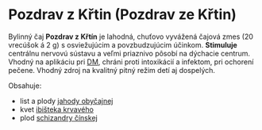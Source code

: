 Pozdrav z Křtin (Pozdrav ze Křtin)
==================================

Bylinný čaj **Pozdrav z Křtín** je lahodná, chuťovo vyvážená čajová zmes (20
vrecúšok á 2 g) s osviežujúcim a povzbudzujúcim účinkom. **Stimuluje** centrálnu
nervovú sústavu a veľmi priaznivo pôsobí na dýchacie centrum. Vhodný na
aplikáciu pri [DM](../diagnozy/cukrovka), chráni proti intoxikácií a infektom, pri
ochorení pečene. Vhodný zdroj na kvalitný pitný režim detí aj dospelých.

Obsahuje:

* list a plody [jahody obyčajnej](../bylinky/jahoda-obycajna)
* kvet [ibišteka krvavého](../bylinky/ibistek-krvavy)
* plod [schizandry čínskej](../bylinky/schizandra-cinska)
